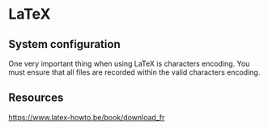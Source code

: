 # LaTeX

## System configuration

One very important thing when using LaTeX is characters encoding. You must ensure that all files are recorded within the valid characters encoding.


## Resources

https://www.latex-howto.be/book/download_fr




